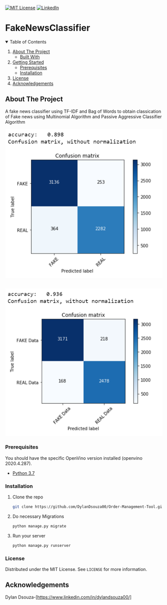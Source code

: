 
[![MIT License][license-shield]][license-url]
[![LinkedIn][linkedin-shield]][linkedin-url]


# FakeNewsClassifier

<!-- TABLE OF CONTENTS -->
<details open="open">
  <summary>Table of Contents</summary>
  <ol>
    <li>
      <a href="#about-the-project">About The Project</a>
      <ul>
        <li><a href="#built-with">Built With</a></li>
      </ul>
    </li>
    <li>
      <a href="#getting-started">Getting Started</a>
      <ul>
        <li><a href="#prerequisites">Prerequisites</a></li>
        <li><a href="#installation">Installation</a></li>
      </ul>
    </li>
    <li><a href="#license">License</a></li>
    <li><a href="#acknowledgements">Acknowledgements</a></li>
  </ol>
</details>

<!-- ABOUT THE PROJECT -->
## About The Project
A fake news classifier using TF-IDF and Bag of Words to obtain classication of Fake news using Multinomial Algorithm and Passive Aggressive Classifier Algorithm  

[![Product Name Screen Shot][product-screenshot]](https://example.com)
##
[![Product Name Screen Shot][product-screenshot2]](https://example.com)



### Prerequisites

You should have the specific OpenVino version installed (openvino 2020.4.287).

* [Python 3.7](https://www.python.org/downloads/release/python-370/)

### Installation

1. Clone the repo
   ```sh
   git clone https://github.com/DylanDsouza00/Order-Management-Tool.git
   ```
2. Do necessary Migrations 
   ```sh
   python manage.py migrate
   ```
3. Run your server
   ```sh
   python manage.py runserver
   ```
   
  <!-- LICENSE -->
### License

Distributed under the MIT License. See `LICENSE` for more information.

## Acknowledgements

Dylan Dsouza-[https://www.linkedin.com/in/dylandsouza00/]

<!-- MARKDOWN LINKS & IMAGES -->
[product-screenshot]: images/screen1.png
[product-screenshot2]: images/screen2.png
[license-url]: LICENSE
[license-shield]: https://img.shields.io/github/license/othneildrew/Best-README-Template.svg?style=for-the-badge
[linkedin-shield]: https://img.shields.io/badge/-LinkedIn-black.svg?style=for-the-badge&logo=linkedin&colorB=555
[linkedin-url]: https://www.linkedin.com/in/dylandsouza00/

